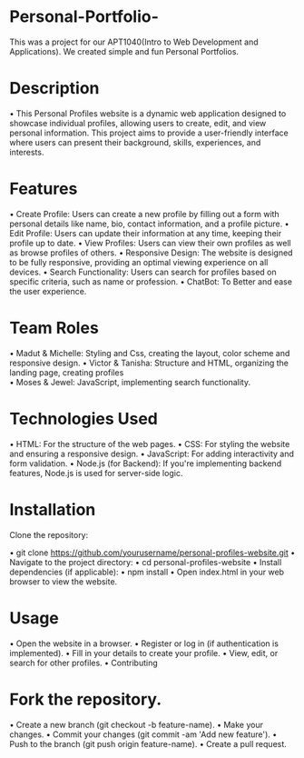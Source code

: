 # Personal-Portfolio- 
This was a project for our APT1040(Intro to Web Development and Applications). We created simple and fun Personal Portfolios.

# Description

•  This Personal Profiles website is a dynamic web application designed to showcase individual profiles, allowing users to create, edit, and view personal information. This project aims to provide a user-friendly interface where users can present their background, skills, experiences, and interests.

# Features

•  Create Profile: Users can create a new profile by filling out a form with personal details like name, bio, contact information, and a profile picture.
•  Edit Profile: Users can update their information at any time, keeping their profile up to date.
•  View Profiles: Users can view their own profiles as well as browse profiles of others.
•  Responsive Design: The website is designed to be fully responsive, providing an optimal viewing experience on all devices.
•  Search Functionality: Users can search for profiles based on specific criteria, such as name or profession.
•  ChatBot: To Better and ease the user experience. 

# Team Roles 
•   Madut & Michelle: Styling and Css, creating the layout, color scheme and responsive design.
•   Victor & Tanisha: Structure and HTML, organizing the landing page, creating profiles  
•	  Moses & Jewel: JavaScript, implementing search functionality. 


# Technologies Used

•  HTML: For the structure of the web pages.
•  CSS: For styling the website and ensuring a responsive design.
•  JavaScript: For adding interactivity and form validation.
•  Node.js (for Backend): If you're implementing backend features, Node.js is used for server-side logic.


# Installation

Clone the repository:

•  git clone https://github.com/yourusername/personal-profiles-website.git
•  Navigate to the project directory:
•  cd personal-profiles-website
•  Install dependencies (if applicable):
•  npm install
•  Open index.html in your web browser to view the website.

# Usage
•  Open the website in a browser.
•  Register or log in (if authentication is implemented).
•  Fill in your details to create your profile.
•  View, edit, or search for other profiles.
•  Contributing

# Fork the repository.
•  Create a new branch (git checkout -b feature-name).
•  Make your changes.
•  Commit your changes (git commit -am 'Add new feature').
•  Push to the branch (git push origin feature-name).
•  Create a pull request.


